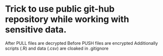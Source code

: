 # Trick to use public git-hub repository while working with sensitive data.
After PULL files are decrypted
Before PUSH files are encrypted
Additionally scripts (.R) and data (.csv) are cloaked in .gitignore
